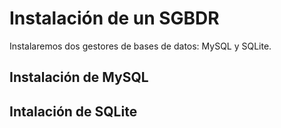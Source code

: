 # Instalación de un SGBDR

Instalaremos dos gestores de bases de datos: MySQL y SQLite.

## Instalación de MySQL

## Intalación de SQLite
